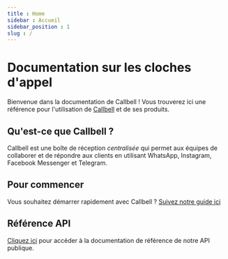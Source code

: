 ```yaml
---
title : Home
sidebar : Accueil
sidebar_position : 1
slug : /
---
```


# Documentation sur les cloches d'appel

Bienvenue dans la documentation de Callbell ! Vous trouverez ici une référence pour l'utilisation de [Callbell](https://www.callbell.eu) et de ses produits.

## Qu'est-ce que Callbell ?

Callbell est une boîte de réception _centralisée_ qui permet aux équipes de collaborer et de répondre aux clients en utilisant WhatsApp, Instagram, Facebook Messenger et Telegram.

## Pour commencer

Vous souhaitez démarrer rapidement avec Callbell ? [Suivez notre guide ici](/bot/getting_started)

## Référence API

[Cliquez ici](/api/reference/introduction) pour accéder à la documentation de référence de notre API publique.
